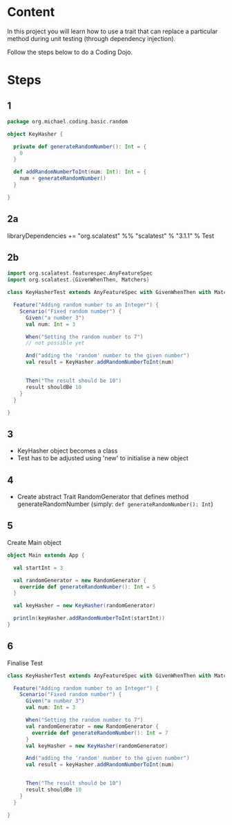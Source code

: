 # Content
In this project you will learn how to use a trait that can replace a particular method during unit testing (through dependency injection).

Follow the steps below to do a Coding Dojo.

# Steps
## 1
```scala
package org.michael.coding.basic.random

object KeyHasher {

  private def generateRandomNumber(): Int = {
    0
  }

  def addRandomNumberToInt(num: Int): Int = {
    num + generateRandomNumber()
  }

}
```


## 2a
libraryDependencies += "org.scalatest" %% "scalatest" % "3.1.1" % Test

## 2b
```scala
import org.scalatest.featurespec.AnyFeatureSpec
import org.scalatest.{GivenWhenThen, Matchers}

class KeyHasherTest extends AnyFeatureSpec with GivenWhenThen with Matchers {

  Feature("Adding random number to an Integer") {
    Scenario("Fixed random number") {
      Given("a number 3")
      val num: Int = 3

      When("Setting the random number to 7")
      // not possible yet

      And("adding the 'random' number to the given number")
      val result = KeyHasher.addRandomNumberToInt(num)


      Then("The result should be 10")
      result shouldBe 10
    }
  }

}
```

## 3
* KeyHasher object becomes a class
* Test has to be adjusted using 'new' to initialise a new object

## 4
* Create abstract Trait RandomGenerator that defines method generateRandomNumber 
  (simply: `def generateRandomNumber(): Int`)

## 5
Create Main object
```scala
object Main extends App {

  val startInt = 3

  val randomGenerator = new RandomGenerator {
    override def generateRandomNumber(): Int = 5
  }

  val keyHasher = new KeyHasher(randomGenerator)

  println(keyHasher.addRandomNumberToInt(startInt))
}
```

## 6
Finalise Test
```scala
class KeyHasherTest extends AnyFeatureSpec with GivenWhenThen with Matchers {

  Feature("Adding random number to an Integer") {
    Scenario("Fixed random number") {
      Given("a number 3")
      val num: Int = 3

      When("Setting the random number to 7")
      val randomGenerator = new RandomGenerator {
        override def generateRandomNumber(): Int = 7
      }
      val keyHasher = new KeyHasher(randomGenerator)

      And("adding the 'random' number to the given number")
      val result = keyHasher.addRandomNumberToInt(num)


      Then("The result should be 10")
      result shouldBe 10
    }
  }

}
```
